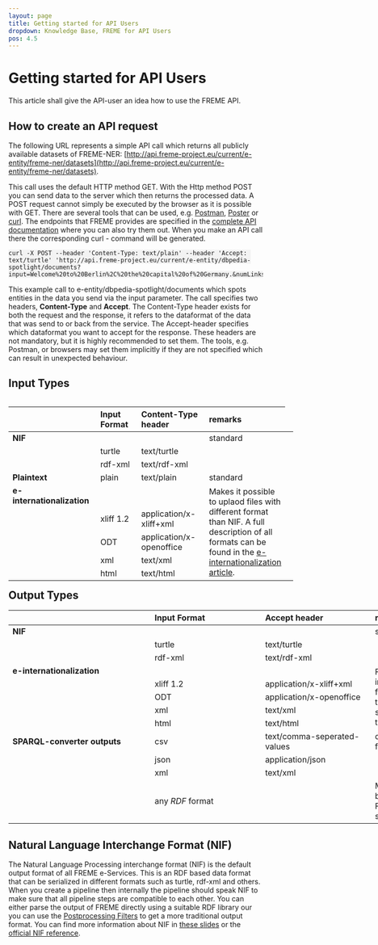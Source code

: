 ```yaml
---
layout: page
title: Getting started for API Users
dropdown: Knowledge Base, FREME for API Users
pos: 4.5
---
```


# Getting started for API Users

This article shall give the API-user an idea how to use the FREME API.

##  How to create an API request

The following URL represents a simple API call which returns all publicly available datasets of FREME-NER:
[http://api.freme-project.eu/current/e-entity/freme-ner/datasets](http://api.freme-project.eu/current/e-entity/freme-ner/datasets).


This call uses the default HTTP method GET. With the Http method POST you can send data to the server which then returns the processed data. A POST request cannot simply be executed by the browser as it is possible with GET. There are several tools that can be used, e.g. [Postman](https://www.getpostman.com/), [Poster](https://addons.mozilla.org/de/firefox/addon/poster/) or [curl](https://curl.haxx.se/).
The endpoints that FREME provides are specified in the [complete API documentation](../../api-doc/full.html) where you can also try them out. When you make an API call there the corresponding curl - command will be generated.

```
curl -X POST --header 'Content-Type: text/plain' --header 'Accept: text/turtle' 'http://api.freme-project.eu/current/e-entity/dbpedia-spotlight/documents?input=Welcome%20to%20Berlin%2C%20the%20capital%20of%20Germany.&numLinks=1&language=en&confidence=0.3'
```

This example call to e-entity/dbpedia-spotlight/documents which spots entities in the data you send via the input parameter. The call specifies two headers, **Content-Type** and **Accept**. The Content-Type header exists for both the request and the response, it refers to the dataformat of the data that was send to or back from the service. The Accept-header specifies which dataformat you want to accept for the response. 
These headers are not mandatory, but it is highly recommended to set them. The tools, e.g. Postman, or browsers may set them implicitly if they are not specified which can result in unexpected behaviour.

<html>
<div class="container-fluid main-container">

<style type="text/css">
.main-container {
  max-width: 940px;
  margin-left: auto;
  margin-right: auto;
}
code {
  color: inherit;
  background-color: rgba(0, 0, 0, 0.04);
}
img {
  max-width:100%;
  height: auto;
}
.tabbed-pane {
  padding-top: 12px;
}
button.code-folding-btn:focus {
  outline: none;
}
</style>

<div class="fluid-row" id="header">
</div>

<div id="input-types" class="section level1">
<h2>Input Types</h2>
<table style="width:112%;" align="left">
<colgroup>
<col width="38%"></col>
<col width="26%"></col>
<col width="36%"></col>
<col width="11%"></col>
</colgroup>
<thead>
<tr class="header">
<th align="left"></th>
<th align="left">Input Format</th>
<th align="left">Content-Type header</th>
<th align="left">remarks</th>
</tr>
</thead>
<tbody>
<tr class="odd">
<td align="left"><strong>NIF</strong></td>
<td align="left"></td>
<td align="left"></td>
<td align="left">standard</td>
</tr>
<tr class="even">
<td align="left"></td>
<td align="left">turtle</td>
<td align="left">text/turtle</td>
<td align="left"></td>
</tr>
<tr class="odd">
<td align="left"></td>
<td align="left">rdf-xml</td>
<td align="left">text/rdf-xml</td>
<td align="left"></td>
</tr>
<tr class="even">
<td align="left"><strong>Plaintext</strong></td>
<td align="left">plain</td>
<td align="left">text/plain</td>
<td align="left">standard</td>
</tr>
<tr class="odd">
<td align="left"><strong>e-internationalization</strong></td>
<td align="left"></td>
<td align="left"></td>
<td align="left" rowspan="5">Makes it possible to uplaod files with different format than NIF. A full description of all formats can be found in the <a href="../freme-for-api-users/eInternationalisation.html">e-internationalization article</a>.</td>
</tr>
<tr class="even">
<td align="left"></td>
<td align="left">xliff 1.2</td>
<td align="left">application/x-xliff+xml</td>
<td align="left"></td>
</tr>
<tr class="odd">
<td align="left"></td>
<td align="left">ODT</td>
<td align="left">application/x-openoffice</td>
<td align="left"></td>
</tr>
<tr class="even">
<td align="left"></td>
<td align="left">xml</td>
<td align="left">text/xml</td>
<td align="left"></td>
</tr>
<tr class="odd">
<td align="left"></td>
<td align="left">html</td>
<td align="left">text/html</td>
<td align="left"></td>
</tr>
</tbody>
</table>
</div>
<div id="output-types" class="section level1">
<h2>Output Types</h2>
<table style="width:178%;">
<colgroup>
<col width="38%"></col>
<col width="33%"></col>
<col width="40%"></col>
<col width="65%"></col>
</colgroup>
<thead>
<tr class="header">
<th align="left"></th>
<th align="left">Input Format</th>
<th align="left">Accept header</th>
<th align="left">remarks</th>
</tr>
</thead>
<tbody>
<tr class="odd">
<td align="left"><strong>NIF</strong></td>
<td align="left"></td>
<td align="left"></td>
<td align="left">standard</td>
</tr>
<tr class="even">
<td align="left"></td>
<td align="left">turtle</td>
<td align="left">text/turtle</td>
<td align="left"></td>
</tr>
<tr class="odd">
<td align="left"></td>
<td align="left">rdf-xml</td>
<td align="left">text/rdf-xml</td>
<td align="left"></td>
</tr>
<tr class="even">
<td align="left"><strong>e-internationalization</strong></td>
<td align="left"></td>
<td align="left"></td>
<td align="left" rowspan="5">For the e-internationalization formats the output type must be the same as the input type.</td>
</tr>
<tr class="odd">
<td align="left"></td>
<td align="left">xliff 1.2</td>
<td align="left">application/x-xliff+xml</td>
<td align="left"></td>
</tr>
<tr class="even">
<td align="left"></td>
<td align="left">ODT</td>
<td align="left">application/x-openoffice</td>
<td align="left"></td>
</tr>
<tr class="odd">
<td align="left"></td>
<td align="left">xml</td>
<td align="left">text/xml</td>
<td align="left"></td>
</tr>
<tr class="even">
<td align="left"></td>
<td align="left">html</td>
<td align="left">text/html</td>
<td align="left"></td>
</tr>
<tr class="odd">
<td align="left"><strong>SPARQL-converter outputs</strong></td>
<td align="left">csv</td>
<td align="left">text/comma-seperated-values</td>
<td align="left">default SPARQL format</td>
</tr>
<tr class="even">
<td align="left"></td>
<td align="left">json</td>
<td align="left">application/json</td>
<td align="left"></td>
</tr>
<tr class="odd">
<td align="left"></td>
<td align="left">xml</td>
<td align="left">text/xml</td>
<td align="left"></td>
</tr>
<tr class="even">
<td align="left"></td>
<td align="left">any <em>RDF</em> format</td>
<td align="left"></td>
<td align="left" rowspan="2">Must be accepted by FREMEenrichments services.</td>
</tr>
</tbody>
</table>
</div>




</div>

<script>
// add bootstrap table styles to pandoc tables
$(document).ready(function () {
  $('tr.header').parent('thead').parent('table').addClass('table table-condensed');
});
</script>
</html>

## Natural Language Interchange Format (NIF)

The Natural Language Processing interchange format (NIF) is the default output format of all FREME e-Services. This is an RDF based data format that can be serialized in different formats such as turtle, rdf-xml and others. When you create a pipeline then internally the pipeline should speak NIF to make sure that all pipeline steps are compatible to each other. You can either parse the output of FREME directly using a suitable
RDF library our you can use the [Postprocessing Filters](../freme-for-api-users/filtering.html) to get a more traditional output format. You can find more information about NIF in [these slides](http://de.slideshare.net/m1ci/nif-tutorial) or the [official NIF reference](http://persistence.uni-leipzig.org/nlp2rdf/specification/api.html).
